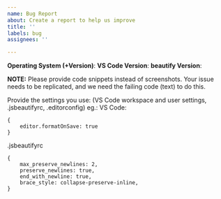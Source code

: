 ```yaml
---
name: Bug Report
about: Create a report to help us improve
title: ''
labels: bug
assignees: ''

---
```


**Operating System (+Version)**: 
**VS Code Version**: 
**beautify Version**: 

**NOTE:** Please provide code snippets instead of screenshots. Your issue needs to be replicated, and we need the failing code (text) to do this.

Provide the settings you use: 
(VS Code workspace and user settings, .jsbeautifyrc, .editorconfig)
eg.:
VS Code:
```
{
	editor.formatOnSave: true
}
```
.jsbeautifyrc
```
{
	max_preserve_newlines: 2,
	preserve_newlines: true,
	end_with_newline: true,
	brace_style: collapse-preserve-inline,
}
```
